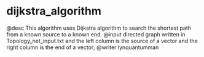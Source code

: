 # dijkstra_algorithm

@desc This algorithm uses Dijkstra algorithm to search the shortest path from a known source to a known end.
@input directed graph written in Topology_net_input.txt and the left column is the source of a vector and
 the right column is the end of a vector;
@writer lynquantumman
